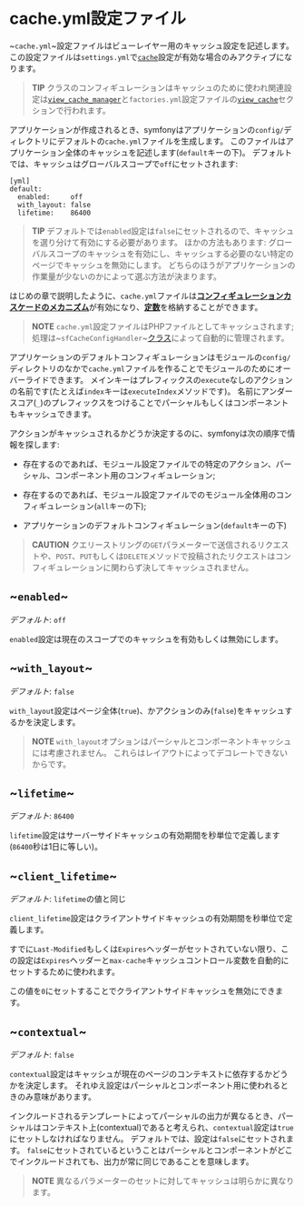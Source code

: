 cache.yml設定ファイル
=====================

~`cache.yml`~設定ファイルはビューレイヤー用のキャッシュ設定を記述します。
この設定ファイルは`settings.yml`で[`cache`](#chapter_04_sub_cach)設定が有効な場合のみアクティブになります。

>**TIP**
>クラスのコンフィギュレーションはキャッシュのために使われ関連設定は[`view_cache_manager`](#chapter_05_view_cache_manager)と`factories.yml`設定ファイルの[`view_cache`](#chapter_05_view_cache)セクションで行われます。

アプリケーションが作成されるとき、symfonyはアプリケーションの`config/`ディレクトリにデフォルトの`cache.yml`ファイルを生成します。
このファイルはアプリケーション全体のキャッシュを記述します(`default`キーの下)。
デフォルトでは、キャッシュはグローバルスコープで`off`にセットされます:

    [yml]
    default:
      enabled:     off
      with_layout: false
      lifetime:    86400

>**TIP**
>デフォルトでは`enabled`設定は`false`にセットされるので、キャッシュを選り分けて有効にする必要があります。
>ほかの方法もあります:
>グローバルスコープのキャッシュを有効にし、キャッシュする必要のない特定のページでキャッシュを無効にします。
>どちらのほうがアプリケーションの作業量が少ないのかによって選ぶ方法が決まります。

はじめの章で説明したように、`cache.yml`ファイルは[**コンフィギュレーションカスケードのメカニズム**](#chapter_03_configuration_cascade)が有効になり、[**定数**](#chapter_03_constants)を格納することができます。

>**NOTE**
>`cache.yml`設定ファイルはPHPファイルとしてキャッシュされます;
>処理は~`sfCacheConfigHandler`~[クラス](#chapter_14_config_handlers_yml)によって自動的に管理されます。

アプリケーションのデフォルトコンフィギュレーションはモジュールの`config/`ディレクトリのなかで`cache.yml`ファイルを作ることでモジュールのためにオーバーライドできます。
メインキーはプレフィックスの`execute`なしのアクションの名前です(たとえば`index`キーは`executeIndex`メソッドです)。
名前にアンダースコア(`_`)のプレフィックスをつけることでパーシャルもしくはコンポーネントもキャッシュできます。

アクションがキャッシュされるかどうか決定するのに、symfonyは次の順序で情報を探します:

  * 存在するのであれば、モジュール設定ファイルでの特定のアクション、パーシャル、コンポーネント用のコンフィギュレーション;

  * 存在するのであれば、モジュール設定ファイルでのモジュール全体用のコンフィギュレーション(`all`キーの下);

  * アプリケーションのデフォルトコンフィギュレーション(`default`キーの下)

>**CAUTION**
>クエリーストリングの`GET`パラメーターで送信されるリクエストや、`POST`、`PUT`もしくは`DELETE`メソッドで投稿されたリクエストはコンフィギュレーションに関わらず決してキャッシュされません。

~`enabled`~
-----------

*デフォルト*: `off`

`enabled`設定は現在のスコープでのキャッシュを有効もしくは無効にします。

~`with_layout`~
---------------

*デフォルト*: `false`

`with_layout`設定はページ全体(`true`)、かアクションのみ(`false`)をキャッシュするかを決定します。

>**NOTE**
>`with_layout`オプションはパーシャルとコンポーネントキャッシュには考慮されません。
>これらはレイアウトによってデコレートできないからです。

~`lifetime`~
------------

*デフォルト*: `86400`

`lifetime`設定はサーバーサイドキャッシュの有効期間を秒単位で定義します(`86400`秒は1日に等しい)。

~`client_lifetime`~
-------------------

*デフォルト*: `lifetime`の値と同じ

`client_lifetime`設定はクライアントサイドキャッシュの有効期間を秒単位で定義します。

すでに`Last-Modified`もしくは`Expires`ヘッダーがセットされていない限り、この設定は`Expires`ヘッダーと`max-cache`キャッシュコントロール変数を自動的にセットするために使われます。

この値を`0`にセットすることでクライアントサイドキャッシュを無効にできます。

~`contextual`~
--------------

*デフォルト*: `false`

`contextual`設定はキャッシュが現在のページのコンテキストに依存するかどうかを決定します。
それゆえ設定はパーシャルとコンポーネント用に使われるときのみ意味があります。

インクルードされるテンプレートによってパーシャルの出力が異なるとき、パーシャルはコンテキスト上(contextual)であると考えられ、`contextual`設定は`true`にセットしなければなりません。
デフォルトでは、設定は`false`にセットされます。 
`false`にセットされているということはパーシャルとコンポーネントがどこでインクルードされても、出力が常に同じであることを意味します。

>**NOTE**
>異なるパラメーターのセットに対してキャッシュは明らかに異なります。

